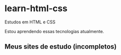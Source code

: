 # learn-html-css
 Estudos em HTML e CSS

Estou aprendendo essas tecnologias atualmente.

<h2> Meus sites de estudo (incompletos) </h2>
<a href="https:// jsamwell.github.io/learn-html-css/sites/site1/">
<a href="https://jsamwell.github.io/learn-html-css/sites/site2/">
<a href="https://jsamwell.github.io/learn-html-css/sites/site3/">
<a href="https://jsamwell.github.io/learn-html-css/sites/site4/">
<a href="https://jsamwell.github.io/learn-html-css/sites/site5/">
<a href="https://jsamwell.github.io/learn-html-css/sites/site6/">